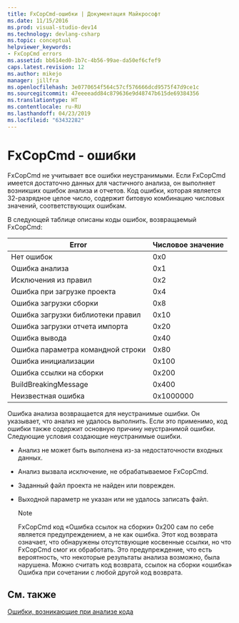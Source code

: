```yaml
---
title: FxCopCmd-ошибки | Документация Майкрософт
ms.date: 11/15/2016
ms.prod: visual-studio-dev14
ms.technology: devlang-csharp
ms.topic: conceptual
helpviewer_keywords:
- FxCopCmd errors
ms.assetid: bb614ed0-1b7c-4b56-99ae-da50ef6cfef9
caps.latest.revision: 12
ms.author: mikejo
manager: jillfra
ms.openlocfilehash: 3e0770654f564c57cf576666dcd9575f47d9ce1c
ms.sourcegitcommit: 47eeeeadd84c879636e9d48747b615de69384356
ms.translationtype: HT
ms.contentlocale: ru-RU
ms.lasthandoff: 04/23/2019
ms.locfileid: "63432282"
---
```

# <a name="fxcopcmd-errors"></a>FxCopCmd - ошибки
FxCopCmd не учитывает все ошибки неустранимыми. Если FxCopCmd имеется достаточно данных для частичного анализа, он выполняет возникших ошибок анализа и отчетов. Код ошибки, которая является 32-разрядное целое число, содержит битовую комбинацию числовых значений, соответствующих ошибкам.  
  
 В следующей таблице описаны коды ошибок, возвращаемый FxCopCmd:  
  
|Error|Числовое значение|  
|-----------|-------------------|  
|Нет ошибок|0x0|  
|Ошибка анализа|0x1|  
|Исключения из правил|0x2|  
|Ошибка при загрузке проекта|0x4|  
|Ошибка загрузки сборки|0x8|  
|Ошибка загрузки библиотеки правил|0x10|  
|Ошибка загрузки отчета импорта|0x20|  
|Ошибка вывода|0x40|  
|Ошибка параметра командной строки|0x80|  
|Ошибка инициализации|0x100|  
|Ошибка ссылки на сборки|0x200|  
|BuildBreakingMessage|0x400|  
|Неизвестная ошибка|0x1000000|  
  
 Ошибка анализа возвращается для неустранимые ошибки. Он указывает, что анализ не удалось выполнить. Если это применимо, код ошибки также содержит основную причину неустранимой ошибки. Следующие условия создающие неустранимые ошибки.  
  
- Анализ не может быть выполнена из-за недостаточности входных данных.  
  
- Анализ вызвала исключение, не обрабатываемое FxCopCmd.  
  
- Заданный файл проекта не найден или поврежден.  
  
- Выходной параметр не указан или не удалось записать файл.  
  
    > [!NOTE]
    > FxCopCmd код «Ошибка ссылок на сборки» 0x200 сам по себе является предупреждением, а не как ошибка. Этот код возврата означает, что обнаружены отсутствующие косвенные ссылки, но что FxCopCmd смог их обработать. Это предупреждение, что есть вероятность, что некоторые результаты анализа возможно, была нарушена. Можно считать код возврата, ссылок на сборки «ошибка» Ошибка при сочетании с любой другой код возврата.  
  
## <a name="see-also"></a>См. также  
 [Ошибки, возникающие при анализе кода](../code-quality/code-analysis-application-errors.md)